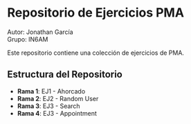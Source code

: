 # Repositorio de Ejercicios PMA

Autor: Jonathan García  
Grupo: IN6AM

Este repositorio contiene una colección de ejercicios de PMA.

## Estructura del Repositorio

- **Rama 1**: EJ1 - Ahorcado
- **Rama 2**: EJ2 - Random User
- **Rama 3**: EJ3 - Search
- **Rama 4**: EJ3 - Appointment
